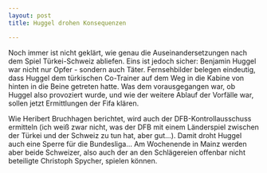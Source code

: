 ```yaml
---
layout: post
title: Huggel drohen Konsequenzen

---
```


Noch immer ist nicht geklärt, wie genau die Auseinandersetzungen nach dem Spiel Türkei-Schweiz abliefen. Eins ist jedoch sicher: Benjamin Huggel war nicht nur Opfer - sondern auch Täter. Fernsehbilder belegen eindeutig, dass Huggel dem türkischen Co-Trainer auf dem Weg in die Kabine von hinten in die Beine getreten hatte. Was dem vorausgegangen war, ob Huggel also provoziert wurde, und wie der weitere Ablauf der Vorfälle war, sollen jetzt Ermittlungen der Fifa klären.

Wie Heribert Bruchhagen berichtet, wird auch der DFB-Kontrollausschuss ermitteln (ich weiß zwar nicht, was der DFB mit einem Länderspiel zwischen der Türkei und der Schweiz zu tun hat, aber gut...). Damit droht Huggel auch eine Sperre für die Bundesliga... Am Wochenende in Mainz werden aber beide Schweizer, also auch der an den Schlägereien offenbar nicht beteiligte Christoph Spycher, spielen können.
